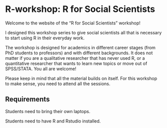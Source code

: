 # R-workshop: R for Social Scientists

Welcome to the website of the “R for Social Scientists” workshop!

I designed this workshop series to give social scientists all that is
necessary to start using R in their everyday work.

The workshop is designed for academics in different career stages (from
PhD students to professors) and with different backgrounds. It does not
matter if you are a qualitative researcher that has never used R, or a
quantitative researcher that wants to learn new topics or move out of
SPSS/STATA. You all are welcome!

Please keep in mind that all the material builds on itself. For this
workshop to make sense, you need to attend all the sessions.

## Requirements

Students need to bring their own laptops.

Students need to have R and Rstudio installed.
